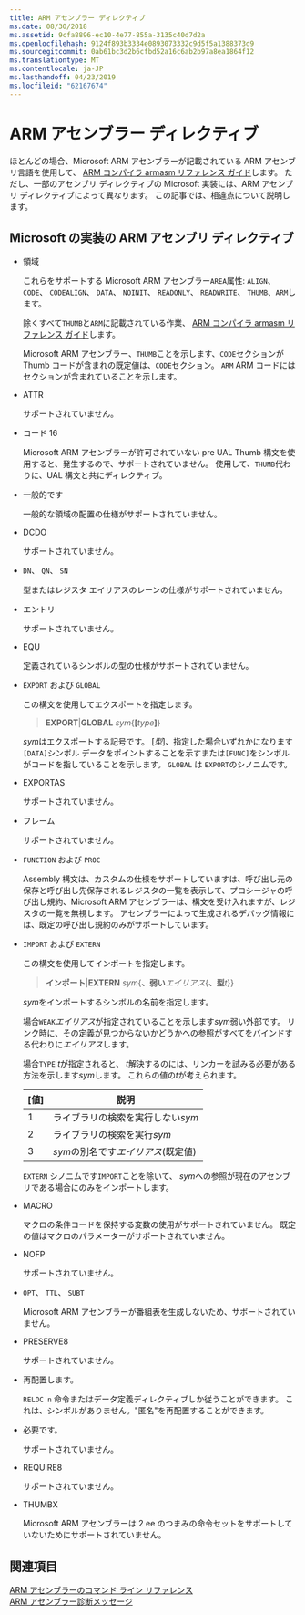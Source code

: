 ```yaml
---
title: ARM アセンブラー ディレクティブ
ms.date: 08/30/2018
ms.assetid: 9cfa8896-ec10-4e77-855a-3135c40d7d2a
ms.openlocfilehash: 9124f893b3334e0893073332c9d5f5a1388373d9
ms.sourcegitcommit: 0ab61bc3d2b6cfbd52a16c6ab2b97a8ea1864f12
ms.translationtype: MT
ms.contentlocale: ja-JP
ms.lasthandoff: 04/23/2019
ms.locfileid: "62167674"
---
```

# <a name="arm-assembler-directives"></a>ARM アセンブラー ディレクティブ

ほとんどの場合、Microsoft ARM アセンブラーが記載されている ARM アセンブリ言語を使用して、 [ARM コンパイラ armasm リファレンス ガイド](http://infocenter.arm.com/help/topic/com.arm.doc.dui0802b/index.html)します。 ただし、一部のアセンブリ ディレクティブの Microsoft 実装には、ARM アセンブリ ディレクティブによって異なります。 この記事では、相違点について説明します。

## <a name="microsoft-implementations-of-arm-assembly-directives"></a>Microsoft の実装の ARM アセンブリ ディレクティブ

- 領域

   これらをサポートする Microsoft ARM アセンブラー`AREA`属性: `ALIGN`、 `CODE`、 `CODEALIGN`、 `DATA`、 `NOINIT`、 `READONLY`、 `READWRITE`、 `THUMB`、`ARM`します。

   除くすべて`THUMB`と`ARM`に記載されている作業、 [ARM コンパイラ armasm リファレンス ガイド](http://infocenter.arm.com/help/topic/com.arm.doc.dui0802b/index.html)します。

   Microsoft ARM アセンブラー、`THUMB`ことを示します、`CODE`セクションが Thumb コードが含まれの既定値は、`CODE`セクション。  `ARM` ARM コードにはセクションが含まれていることを示します。

- ATTR

   サポートされていません。

- コード 16

   Microsoft ARM アセンブラーが許可されていない pre UAL Thumb 構文を使用すると、発生するので、サポートされていません。  使用して、`THUMB`代わりに、UAL 構文と共にディレクティブ。

- 一般的です

   一般的な領域の配置の仕様がサポートされていません。

- DCDO

   サポートされていません。

- `DN`、 `QN`、 `SN`

   型またはレジスタ エイリアスのレーンの仕様がサポートされていません。

- エントリ

   サポートされていません。

- EQU

   定義されているシンボルの型の仕様がサポートされていません。

- `EXPORT` および `GLOBAL`

   この構文を使用してエクスポートを指定します。

   > **EXPORT**|**GLOBAL** <em>sym</em>{**[**<em>type</em>**]**}

   *sym*はエクスポートする記号です。  [*型*]、指定した場合いずれかになります`[DATA]`シンボル データをポイントすることを示すまたは`[FUNC]`をシンボルがコードを指していることを示します。 `GLOBAL` は `EXPORT`のシノニムです。

- EXPORTAS

   サポートされていません。

- フレーム

   サポートされていません。

- `FUNCTION` および `PROC`

   Assembly 構文は、カスタムの仕様をサポートしていますは、呼び出し元の保存と呼び出し先保存されるレジスタの一覧を表示して、プロシージャの呼び出し規約、Microsoft ARM アセンブラーは、構文を受け入れますが、レジスタの一覧を無視します。  アセンブラーによって生成されるデバッグ情報には、既定の呼び出し規約のみがサポートしています。

- `IMPORT` および `EXTERN`

   この構文を使用してインポートを指定します。

   > **インポート**|**EXTERN** *sym*{**、弱い***エイリアス*{**、型***t*}}

   *sym*をインポートするシンボルの名前を指定します。

   場合`WEAK`*エイリアス*が指定されていることを示します*sym*弱い外部です。 リンク時に、その定義が見つからないかどうかへの参照がすべてをバインドする代わりに*エイリアス*します。

   場合`TYPE` *t*が指定されると、 *t*解決するのには、リンカーを試みる必要がある方法を示します*sym*します。  これらの値の*t*が考えられます。

   |[値]|説明|
   |-|-|
   |1|ライブラリの検索を実行しない*sym*|
   |2|ライブラリの検索を実行*sym*|
   |3|*sym*の別名です*エイリアス*(既定値)|

   `EXTERN` シノニムです`IMPORT`ことを除いて、 *sym*への参照が現在のアセンブリである場合にのみをインポートします。

- MACRO

   マクロの条件コードを保持する変数の使用がサポートされていません。 既定の値はマクロのパラメーターがサポートされていません。

- NOFP

   サポートされていません。

- `OPT`、 `TTL`、 `SUBT`

   Microsoft ARM アセンブラーが番組表を生成しないため、サポートされていません。

- PRESERVE8

   サポートされていません。

- 再配置します。

   `RELOC n` 命令またはデータ定義ディレクティブしか従うことができます。 これは、シンボルがありません。"匿名"を再配置することができます。

- 必要です。

   サポートされていません。

- REQUIRE8

   サポートされていません。

- THUMBX

   Microsoft ARM アセンブラーは 2 ee のつまみの命令セットをサポートしていないためにサポートされていません。

## <a name="see-also"></a>関連項目

[ARM アセンブラーのコマンド ライン リファレンス](../../assembler/arm/arm-assembler-command-line-reference.md)<br/>
[ARM アセンブラー診断メッセージ](../../assembler/arm/arm-assembler-diagnostic-messages.md)<br/>
